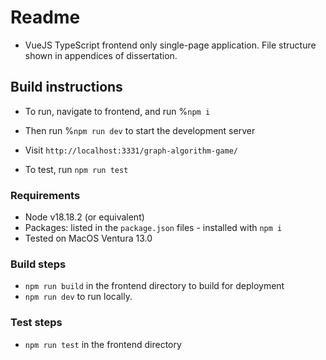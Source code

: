 # Readme

* VueJS TypeScript frontend only single-page application. File structure shown in appendices of dissertation.

## Build instructions

* To run, navigate to frontend, and run %```npm i```
* Then run %```npm run dev``` to start the development server
* Visit ```http://localhost:3331/graph-algorithm-game/```

* To test, run ```npm run test```

### Requirements

* Node v18.18.2 (or equivalent)
* Packages: listed in the `package.json` files - installed with `npm i`
* Tested on MacOS Ventura 13.0

### Build steps

* ```npm run build``` in the frontend directory to build  for deployment
* ```npm run dev``` to run locally.

### Test steps

* ```npm run test``` in the frontend directory

